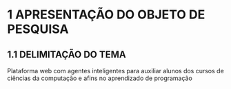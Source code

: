 # 1 APRESENTAÇÃO DO OBJETO DE PESQUISA
## 1.1 DELIMITAÇÃO DO TEMA
Plataforma web com agentes inteligentes para auxiliar alunos dos cursos de ciências da computação e afins no aprendizado de programação
